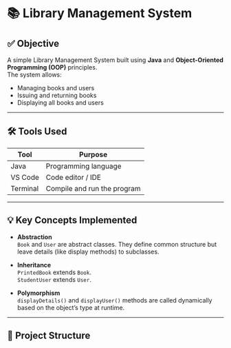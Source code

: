 # 📚 Library Management System

## ✅ Objective
A simple Library Management System built using **Java** and **Object-Oriented Programming (OOP)** principles.  
The system allows:
- Managing books and users
- Issuing and returning books
- Displaying all books and users

---

## 🛠 Tools Used

| Tool      | Purpose                        |
|-----------|--------------------------------|
| Java      | Programming language           |
| VS Code   | Code editor / IDE              |
| Terminal  | Compile and run the program    |

---

## 💡 Key Concepts Implemented

- **Abstraction**  
  `Book` and `User` are abstract classes. They define common structure but leave details (like display methods) to subclasses.

- **Inheritance**  
  `PrintedBook` extends `Book`.  
  `StudentUser` extends `User`.

- **Polymorphism**  
  `displayDetails()` and `displayUser()` methods are called dynamically based on the object’s type at runtime.

---

## 🚀 Project Structure

